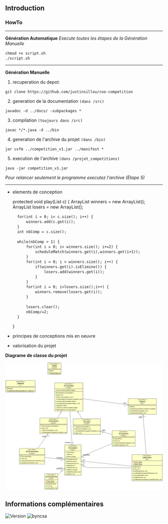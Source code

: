 ## Introduction

### HowTo
----

**Génération Automatique**
*Execute toutes les étapes de la Génération Manuelle*
```console
chmod +x script.sh
./script.sh
```
----
**Génération Manuelle**
1. recuperation du depot:

```console
git clone https://github.com/justinsillou/coo-competition
```

2. generation de la documentation `(dans /src)`

```console
javadoc -d ../docs/ -subpackages *
```

3. compilation `(toujours dans /src)`

```console
javac */*.java -d ../bin
```

4. generation de l'archive du projet `(dans /bin)`

```console
jar cvfm ../competition_v1.jar ../manifest *
```

5. execution de l'archive `(dans /projet_competitions)`

```console
java -jar competition_v1.jar
```

*Pour relancer seulement le programme executez l'archive (Étape 5)*

---

- elements de conception

	protected void play(List<Competitor> c) {
		ArrayList<Competitor> winners = new ArrayList<Competitor>();
		ArrayList<Competitor> losers = new ArrayList<Competitor>();

		for(int i = 0; i< c.size(); i++) {
			winners.add(c.get(i));
		}
		int nbComp = c.size();

		while(nbComp > 1) {
			for(int i = 0; i< winners.size(); i+=2) {
				scheduleMatch(winners.get(i),winners.get(i+1));				
			}
			for(int i = 0; i < winners.size(); i++) {
				if(winners.get(i).isElimine()) {
					losers.add(winners.get(i));
				}
			}
			for(int i = 0; i<losers.size();i++) {
				winners.remove(losers.get(i));
			}

			losers.clear();
			nbComp/=2;
		}
	}

- principes de conceptions mis en oeuvre

- valorisation du projet

**Diagrame de classe du projet**

![DiagrammeUML](diagUML.png)

## Informations complémentaires
![Version](https://img.shields.io/badge/version-1.0-blue)
![byncsa](https://licensebuttons.net/l/by-nc-sa/1.0/88x31.png)
